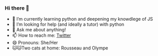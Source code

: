 ### Hi there 👋

- 🌱 I’m currently learning python and deepening my knowdlege of JS
- 🤔 I’m looking for help (and ideally a tutor) with python
- 💬 Ask me about anything! 
- 📫 How to reach me: [Twitter](https://twitter.com/mmanzanna)
- 😄 Pronouns: She/Her
- 🐱🐱Two cats at home: Rousseau and Olympe
